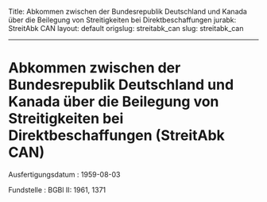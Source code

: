 Title: Abkommen zwischen der Bundesrepublik Deutschland und Kanada über die Beilegung
  von Streitigkeiten bei Direktbeschaffungen
jurabk: StreitAbk CAN
layout: default
origslug: streitabk_can
slug: streitabk_can

---

# Abkommen zwischen der Bundesrepublik Deutschland und Kanada über die Beilegung von Streitigkeiten bei Direktbeschaffungen (StreitAbk CAN)

Ausfertigungsdatum
:   1959-08-03

Fundstelle
:   BGBl II: 1961, 1371

